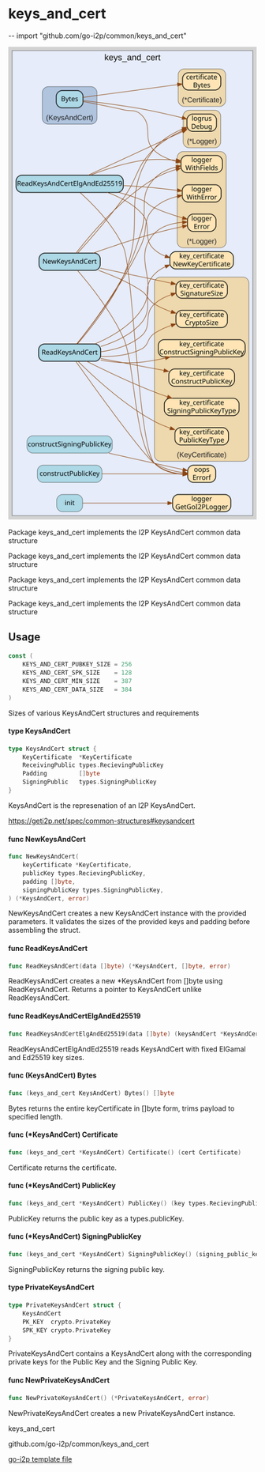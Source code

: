 # keys_and_cert
--
    import "github.com/go-i2p/common/keys_and_cert"

![keys_and_cert.svg](keys_and_cert.svg)

Package keys_and_cert implements the I2P KeysAndCert common data structure

Package keys_and_cert implements the I2P KeysAndCert common data structure

Package keys_and_cert implements the I2P KeysAndCert common data structure

Package keys_and_cert implements the I2P KeysAndCert common data structure

## Usage

```go
const (
	KEYS_AND_CERT_PUBKEY_SIZE = 256
	KEYS_AND_CERT_SPK_SIZE    = 128
	KEYS_AND_CERT_MIN_SIZE    = 387
	KEYS_AND_CERT_DATA_SIZE   = 384
)
```
Sizes of various KeysAndCert structures and requirements

#### type KeysAndCert

```go
type KeysAndCert struct {
	KeyCertificate  *KeyCertificate
	ReceivingPublic types.RecievingPublicKey
	Padding         []byte
	SigningPublic   types.SigningPublicKey
}
```

KeysAndCert is the represenation of an I2P KeysAndCert.

https://geti2p.net/spec/common-structures#keysandcert

#### func  NewKeysAndCert

```go
func NewKeysAndCert(
	keyCertificate *KeyCertificate,
	publicKey types.RecievingPublicKey,
	padding []byte,
	signingPublicKey types.SigningPublicKey,
) (*KeysAndCert, error)
```
NewKeysAndCert creates a new KeysAndCert instance with the provided parameters.
It validates the sizes of the provided keys and padding before assembling the
struct.

#### func  ReadKeysAndCert

```go
func ReadKeysAndCert(data []byte) (*KeysAndCert, []byte, error)
```
ReadKeysAndCert creates a new *KeysAndCert from []byte using ReadKeysAndCert.
Returns a pointer to KeysAndCert unlike ReadKeysAndCert.

#### func  ReadKeysAndCertElgAndEd25519

```go
func ReadKeysAndCertElgAndEd25519(data []byte) (keysAndCert *KeysAndCert, remainder []byte, err error)
```
ReadKeysAndCertElgAndEd25519 reads KeysAndCert with fixed ElGamal and Ed25519
key sizes.

#### func (KeysAndCert) Bytes

```go
func (keys_and_cert KeysAndCert) Bytes() []byte
```
Bytes returns the entire keyCertificate in []byte form, trims payload to
specified length.

#### func (*KeysAndCert) Certificate

```go
func (keys_and_cert *KeysAndCert) Certificate() (cert Certificate)
```
Certificate returns the certificate.

#### func (*KeysAndCert) PublicKey

```go
func (keys_and_cert *KeysAndCert) PublicKey() (key types.RecievingPublicKey)
```
PublicKey returns the public key as a types.publicKey.

#### func (*KeysAndCert) SigningPublicKey

```go
func (keys_and_cert *KeysAndCert) SigningPublicKey() (signing_public_key types.SigningPublicKey)
```
SigningPublicKey returns the signing public key.

#### type PrivateKeysAndCert

```go
type PrivateKeysAndCert struct {
	KeysAndCert
	PK_KEY  crypto.PrivateKey
	SPK_KEY crypto.PrivateKey
}
```

PrivateKeysAndCert contains a KeysAndCert along with the corresponding private
keys for the Public Key and the Signing Public Key.

#### func  NewPrivateKeysAndCert

```go
func NewPrivateKeysAndCert() (*PrivateKeysAndCert, error)
```
NewPrivateKeysAndCert creates a new PrivateKeysAndCert instance.



keys_and_cert 

github.com/go-i2p/common/keys_and_cert

[go-i2p template file](/template.md)
